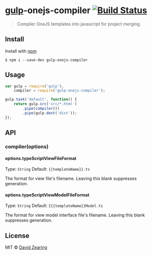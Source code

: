 # [gulp](https://github.com/gulpjs/gulp)-onejs-compiler [![Build Status](https://travis-ci.org/dzearing/gulp-onejs-compiler.png?branch=master)](https://travis-ci.org/dzearing/gulp-onejs-compiler)

> Compiler OneJS templates into javascript for project merging.

## Install

Install with [npm](https://npmjs.org/package/gulp-onejs-compiler)

```
$ npm i --save-dev gulp-onejs-compiler
```

## Usage

```js
var gulp = require('gulp'),
    compiler = require('gulp-onejs-compiler');

gulp.task('default', function() {
    return gulp.src('src/*.html')
        .pipe(compiler())
        .pipe(gulp.dest('dist'));
});
```

## API

### compiler(options)

#### options.typeScriptViewFileFormat
Type: `String`
Default: `{{templateName}}.ts`

The format for view file's filename. Leaving this blank suppresses generation.

#### options.typeScriptViewModelFileFormat
Type: `String`
Default: `I{{templateName}}Model.ts`

The format for view model interface file's filename. Leaving this blank suppresses generation.

## License

MIT © [David Zearing](http://github.com/dzearing)
